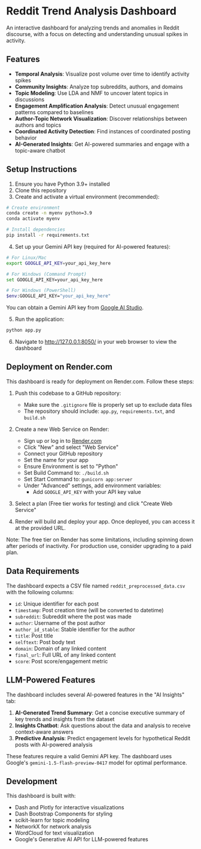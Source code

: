 # Reddit Trend Analysis Dashboard

An interactive dashboard for analyzing trends and anomalies in Reddit discourse, with a focus on detecting and understanding unusual spikes in activity.

## Features

- **Temporal Analysis**: Visualize post volume over time to identify activity spikes
- **Community Insights**: Analyze top subreddits, authors, and domains
- **Topic Modeling**: Use LDA and NMF to uncover latent topics in discussions
- **Engagement Amplification Analysis**: Detect unusual engagement patterns compared to baselines
- **Author-Topic Network Visualization**: Discover relationships between authors and topics
- **Coordinated Activity Detection**: Find instances of coordinated posting behavior
- **AI-Generated Insights**: Get AI-powered summaries and engage with a topic-aware chatbot

## Setup Instructions

1. Ensure you have Python 3.9+ installed
2. Clone this repository
3. Create and activate a virtual environment (recommended):

```bash
# Create environment
conda create -n myenv python=3.9
conda activate myenv

# Install dependencies
pip install -r requirements.txt
```

4. Set up your Gemini API key (required for AI-powered features):

```bash
# For Linux/Mac
export GOOGLE_API_KEY=your_api_key_here

# For Windows (Command Prompt)
set GOOGLE_API_KEY=your_api_key_here

# For Windows (PowerShell)
$env:GOOGLE_API_KEY="your_api_key_here"
```

You can obtain a Gemini API key from [Google AI Studio](https://ai.google.dev/).

5. Run the application:

```bash
python app.py
```

6. Navigate to http://127.0.0.1:8050/ in your web browser to view the dashboard

## Deployment on Render.com

This dashboard is ready for deployment on Render.com. Follow these steps:

1. Push this codebase to a GitHub repository:
   - Make sure the `.gitignore` file is properly set up to exclude data files
   - The repository should include: `app.py`, `requirements.txt`, and `build.sh`

2. Create a new Web Service on Render:
   - Sign up or log in to [Render.com](https://render.com)
   - Click "New" and select "Web Service"
   - Connect your GitHub repository
   - Set the name for your app
   - Ensure Environment is set to "Python"
   - Set Build Command to: `./build.sh`
   - Set Start Command to: `gunicorn app:server`
   - Under "Advanced" settings, add environment variables:
     - Add `GOOGLE_API_KEY` with your API key value

3. Select a plan (Free tier works for testing) and click "Create Web Service"

4. Render will build and deploy your app. Once deployed, you can access it at the provided URL.

Note: The free tier on Render has some limitations, including spinning down after periods of inactivity. For production use, consider upgrading to a paid plan.

## Data Requirements

The dashboard expects a CSV file named `reddit_preprocessed_data.csv` with the following columns:
- `id`: Unique identifier for each post
- `timestamp`: Post creation time (will be converted to datetime)
- `subreddit`: Subreddit where the post was made
- `author`: Username of the post author
- `author_id_stable`: Stable identifier for the author
- `title`: Post title
- `selftext`: Post body text
- `domain`: Domain of any linked content
- `final_url`: Full URL of any linked content
- `score`: Post score/engagement metric

## LLM-Powered Features

The dashboard includes several AI-powered features in the "AI Insights" tab:

1. **AI-Generated Trend Summary**: Get a concise executive summary of key trends and insights from the dataset
2. **Insights Chatbot**: Ask questions about the data and analysis to receive context-aware answers
3. **Predictive Analysis**: Predict engagement levels for hypothetical Reddit posts with AI-powered analysis

These features require a valid Gemini API key. The dashboard uses Google's `gemini-1.5-flash-preview-0417` model for optimal performance.

## Development

This dashboard is built with:
- Dash and Plotly for interactive visualizations
- Dash Bootstrap Components for styling
- scikit-learn for topic modeling
- NetworkX for network analysis
- WordCloud for text visualization
- Google's Generative AI API for LLM-powered features
